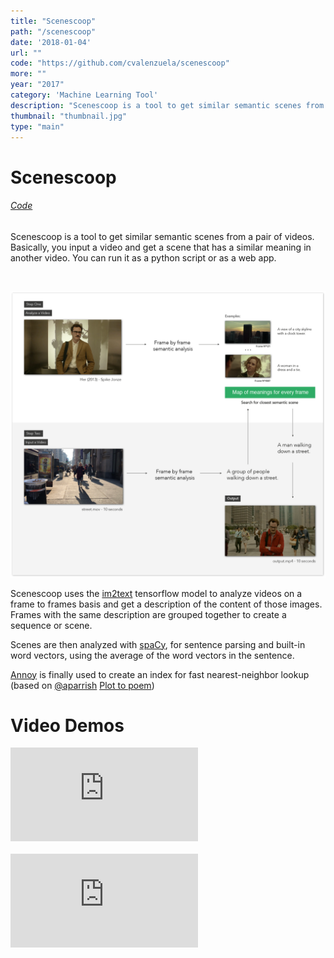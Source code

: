 ```yaml
---
title: "Scenescoop"
path: "/scenescoop"
date: '2018-01-04'
url: ""
code: "https://github.com/cvalenzuela/scenescoop"
more: ""
year: "2017"
category: 'Machine Learning Tool'
description: "Scenescoop is a tool to get similar semantic scenes from a pair of videos. Basically, you input a video and get a scene that has a similar meaning in another video. You can run it as a python script or as a web app."
thumbnail: "thumbnail.jpg"
type: "main"
---
```


# Scenescoop

<a href='https://github.com/cvalenzuela/scenescoop'><h6>Code</h6></a>

Scenescoop is a tool to get similar semantic scenes from a pair of videos. Basically, you input a video and get a scene that has a similar meaning in another video. You can run it as a python script or as a web app.

<br/>

![description](./description.png)


Scenescoop uses the [im2text](https://github.com/tensorflow/models/tree/master/research/im2txt) tensorflow model to analyze videos on a frame to frames basis and get a description of the content of those images. Frames with the same description are grouped together to create a sequence or scene. 

Scenes are then analyzed with [spaCy](https://spacy.io/), for sentence parsing and built-in word vectors, using the average of the word vectors in the sentence. 

[Annoy](https://github.com/spotify/annoy) is finally used to create an index for fast nearest-neighbor lookup (based on [@aparrish](https://github.com/aparrish) [Plot to poem](https://github.com/aparrish/plot-to-poem/blob/master/plot-to-poem.ipynb))

# Video Demos

<div class="videoWrapper">
  <iframe src="https://www.youtube.com/embed/aaYVMsMMEjc?rel=0" frameborder="0" allow="autoplay; encrypted-media" allowfullscreen></iframe>
</div>
<br />
<div class="videoWrapper">
<iframe src="https://www.youtube.com/embed/ZF5W_tcnF4s" frameborder="0" allow="autoplay; encrypted-media" allowfullscreen></iframe>
</div>